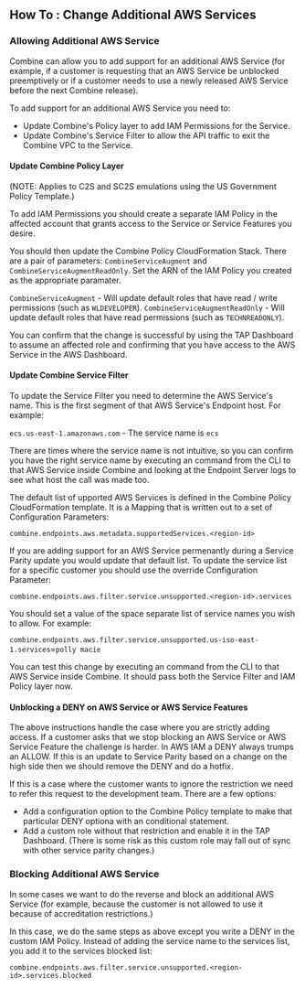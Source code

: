 ## How To : Change Additional AWS Services

### Allowing Additional AWS Service

Combine can allow you to add support for an additional AWS Service (for example, if a customer is requesting that an AWS Service be unblocked preemptively or if a customer needs to use a newly released AWS Service before the next Combine release).

To add support for an additional AWS Service you need to:

- Update Combine's Policy layer to add IAM Permissions for the Service.
- Update Combine's Service Filter to allow the API traffic to exit the Combine VPC to the Service.

#### Update Combine Policy Layer

(NOTE: Applies to C2S and SC2S emulations using the US Government Policy Template.)

To add IAM Permissions you should create a separate IAM Policy in the affected account that grants access to the Service or Service Features you desire.

You should then update the Combine Policy CloudFormation Stack. There are a pair of parameters: `CombineServiceAugment` and `CombineServiceAugmentReadOnly`. Set the ARN of the IAM Policy you created as the appropriate paramater.

`CombineServiceAugment` - Will update default roles that have read / write permissions (such as `WLDEVELOPER`).
`CombineServiceAugmentReadOnly` - Will update default roles that have read permissions (such as `TECHNREADONLY`).

You can confirm that the change is successful by using the TAP Dashboard to assume an affected role and confirming that you have access to the AWS Service in the AWS Dashboard.

#### Update Combine Service Filter

To update the Service Filter you need to determine the AWS Service's name. This is the first segment of that AWS Service's Endpoint host. For example:

`ecs.us-east-1.amazonaws.com` - The service name is `ecs`

There are times where the service name is not intuitive, so you can confirm you have the right service name by executing an command from the CLI to that AWS Service inside Combine and looking at the Endpoint Server logs to see what host the call was made too.

The default list of upported AWS Services is defined in the Combine Policy CloudFormation template. It is a Mapping that is written out to a set of Configuration Parameters:

`combine.endpoints.aws.metadata.supportedServices.<region-id>`

If you are adding support for an AWS Service permenantly during a Service Parity update you would update that default list. To update the service list for a specific customer you should use the override Configuration Parameter:

`combine.endpoints.aws.filter.service.unsupported.<region-id>.services`

You should set a value of the space separate list of service names you wish to allow. For example:

`combine.endpoints.aws.filter.service.unsupported.us-iso-east-1.services`=`polly macie`

You can test this change by executing an command from the CLI to that AWS Service inside Combine. It should pass both the Service Filter and IAM Policy layer now.

#### Unblocking a DENY on AWS Service or AWS Service Features

The above instructions handle the case where you are strictly adding access. If a customer asks that we stop blocking an AWS Service or AWS Service Feature the challenge is harder. In AWS IAM a DENY always trumps an ALLOW. If this is an update to Service Parity based on a change on the high side then we should remove the DENY and do a hotfix.

If this is a case where the customer wants to ignore the restriction we need to refer this request to the development team. There are a few options:

-  Add a configuration option to the Combine Policy template to make that particular DENY optiona with an conditional statement.
-  Add a custom role without that restriction and enable it in the TAP Dashboard. (There is some risk as this custom role may fall out of sync with other service parity changes.)

### Blocking Additional AWS Service

In some cases we want to do the reverse and block an additional AWS Service (for example, because the customer is not allowed to use it because of accreditation restrictions.)

In this case, we do the same steps as above except you write a DENY in the custom IAM Policy. Instead of adding the service name to the services list, you add it to the services blocked list:

`combine.endpoints.aws.filter.service.unsupported.<region-id>.services.blocked`
